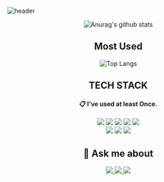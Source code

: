![header](https://capsule-render.vercel.app/api?type=waving&color=gradient&customColorList=2,2,1,5,1,30&height=150&animation=fadeIn&section=footer&text=Hi%20There%20👋&fontSize=60&fontAlignY=75&)

<div align=center>

 ![Anurag's github stats](https://github-readme-stats.vercel.app/api?username=O-Ojinnie&count_private=true&show_icons=true&theme=tokyonight)
 

 ## Most Used
![Top Langs](https://github-readme-stats.vercel.app/api/top-langs/?username=O-Ojinnie&count_private=true&layout=compact&theme=tokyonight&count_private=true)
 
 ## TECH STACK
 
####  :clipboard: I've used at least Once.
 
<img src="https://img.shields.io/badge/-Java-007396?style=for-the-badge&logo=Java&logoColor=white"/>
<img src="https://img.shields.io/badge/CSS3-1572B6?style=for-the-badge&logo=CSS3&logoColor=white"/>
<img src="https://img.shields.io/badge/MySQL-4479A1?style=for-the-badge&logo=MySQL&logoColor=white"/>
<img src="https://img.shields.io/badge/JavaScript-F7DF1E?style=for-the-badge&logo=javascript&amp;logoColor=black"/>
<img src="https://img.shields.io/badge/ORACLE-F80000?style=for-the-badge&logo=oracle&amp;logoColor=white"/>
<br>
 
<img src="https://img.shields.io/badge/-Spring-6DB33F?style=for-the-badge&logo=Spring&logoColor=white"/>
<img src="https://img.shields.io/badge/Linux-FCC624?style=for-the-badge&logo=linux&amp;logoColor=black"/>
<img src="https://img.shields.io/badge/HTML5-E34F26?style=for-the-badge&logo=HTML5&logoColor=white"/>


## 💬 Ask me about

<a href="https://github.com/O-Ojinnie" target="_blank">
 <img src="https://img.shields.io/badge/-Github-000000?style=for-the-badge&logo=GitHub&logoColor=white"/>
 </a>
 

<a href="https://www.notion.so/Jinnie-s-Home-6e510fc375cf49cbb0ca0901de963e72" target="_blank">
 <img src="https://img.shields.io/badge/-Notion-000000?style=for-the-badge&logo=Notion&logoColor=white"/>
 </a>
 
 <a href="mailto:dongjin.dev@gmail.com" target="_blank">
 <img src="https://img.shields.io/badge/-Gmail-EA4335?style=for-the-badge&logo=Gmail&logoColor=white"/>
 </a>
 
</div>
